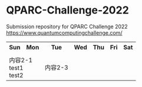 # QPARC-Challenge-2022
Submission repository for QPARC Challenge 2022 https://www.quantumcomputingchallenge.com/

<table>
<tr>
  <th>Sun</th>
  <th>Mon</th>
  <th>Tue</th>
  <th>Wed</th>
  <th>Thu</th>
  <th>Fri</th>
  <th>Sat</th>
</tr>
<tr>
  <td></td>
  <td></td>
  <td></td>
  <td></td>
  <td></td>
  <td></td>
  <td></td>
</tr>
<tr>
  <td colspan=2>内容2-1<br>test1<br>test2</td>
  <td>内容2-3</td>
</tr>
</table>
